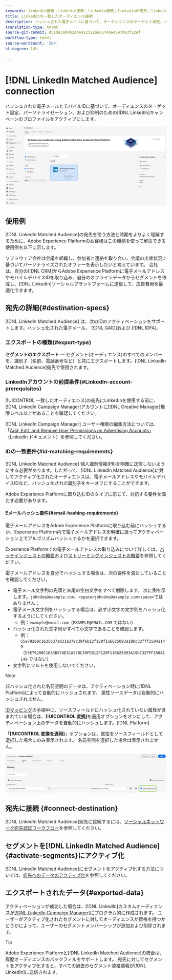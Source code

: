 ```yaml
---
keywords: linkedin接続；linkedin接続；linkedin接続；linkedinの宛先；linkedin;
title: LinkedInの一致したオーディエンス接続
description: ハッシュされた電子メールに基づいて、オーディエンスのターゲット設定、パーソナライゼーション、および抑制に使用するLinkedInキャンペーンのプロファイルをアクティブにします。
translation-type: tm+mt
source-git-commit: d51de1ab4b2d4e91232166657466e597093f22ef
workflow-type: tm+mt
source-wordcount: '564'
ht-degree: 14%

---
```



# [!DNL LinkedIn Matched Audience] connection

ハッシュされた電子メールとモバイルIDに基づいて、オーディエンスのターゲット設定、パーソナライゼーション、および抑制のための[!DNL LinkedIn]キャンペーンのプロファイルをアクティブにします。

![Adobe Experience PlatformUIのLinkedInリンク先](../../assets/catalog/social/linkedin/catalog.png)

## 使用例

[!DNL LinkedIn Matched Audience]の宛先を使う方法と時期をよりよく理解するために、Adobe Experience Platformのお客様はこの機能を使って解決できる使用例を以下に示します。

ソフトウェア会社は会議を組織し、参加者と連絡を取り合い、会議の出席状況に基づいてパーソナライズされたオファーを表示したいと考えています。 会社は、自分の[!DNL CRM]からAdobe Experience Platformに電子メールアドレスやモバイルデバイスIDを取り込み、自分のオフラインデータからセグメントを作成し、[!DNL LinkedIn]ソーシャルプラットフォームに送信して、広告費用を最適化できます。

## 宛先の詳細{#destination-specs}

[!DNL LinkedIn Matched Audience] は、次のIDのアクティベーションをサポートします。ハッシュ化された電子メール、 [!DNL GAID]および [!DNL IDFA]。

### エクスポートの種類{#export-type}

**セグメントのエクスポート**  — セグメント(オーディエンス)のすべてのメンバーを、識別子（名前、電話番号など）と共にエクスポートします。[!DNL LinkedIn Matched Audience]宛先で使用されます。

### LinkedInアカウントの前提条件{#LinkedIn-account-prerequisites}

[!UICONTROL 一致したオーディエンス]の宛先にLinkedInを使用する前に、[!DNL LinkedIn Campaign Manager]アカウントに[!DNL Creative Manager]権限レベル以上があることを確認してください。

[!DNL LinkedIn Campaign Manager] ユーザー権限の編集方法については、「[Add, Edit, and Remove User Permissions on Advertising Accounts](https://www.linkedin.com/help/lms/answer/5753)」（LinkedIn ドキュメント）を参照してください。

### IDの一致要件{#id-matching-requirements}

[!DNL LinkedIn Matched Audience] 個人識別情報(PII)を明確に送信しないようにする必要があります。したがって、[!DNL LinkedIn Matched Audience]に対してアクティブ化されたオーディエンスは、電子メールアドレスやモバイルデバイスIDなど、*ハッシュ化された*&#x200B;識別子をキーオフにすることができます。

Adobe Experience Platformに取り込むIDのタイプに応じて、対応する要件を満たす必要があります。

#### Eメールハッシュ要件{#email-hashing-requirements}

電子メールアドレスをAdobe Experience Platformに取り込む前にハッシュするか、Experience Platform内で電子メールアドレスを明確に扱ってアクティベーション上でアルゴリズムハッシュするかを選択できます。

Experience Platformでの電子メールアドレスの取り込みについて詳しくは、[バッチインジェストの概要](/help/ingestion/batch-ingestion/overview.md)および[ストリーミングインジェストの概要](/help/ingestion/streaming-ingestion/overview.md)を参照してください。

電子メールアドレスを自分でハッシュする場合は、次の要件を満たしていることを確認してください。

- 電子メール文字列の先頭と末尾の空白文字をすべて削除します。 次に例を示します。`johndoe@example.com`、`<space>johndoe@example.com<space>`ではありません；
- 電子メール文字列をハッシュする場合は、必ず小文字の文字列をハッシュ化するようにしてください。
   - 例：`example@email.com`（`EXAMPLE@EMAIL.COM` ではない）
- ハッシュ化された文字列がすべて小文字であることを確認します。
   - 例：`55e79200c1635b37ad31a378c39feb12f120f116625093a19bc32fff15041149`（`55E79200C1635B37AD31A378C39FEB12F120F116625093A19bC32FFF15041149` ではない）
- 文字列にソルトを使用しないでください。

>[!NOTE]
>
>非ハッシュ化された名前空間のデータは、アクティベーション時に[!DNL Platform]によって自動的にハッシュされます。
> 属性ソースデータは自動的にハッシュされません。
> 
> [IDマッピング](../../ui/activate-destinations.md#identity-mapping)の手順中に、ソースフィールドにハッシュ化されていない属性が含まれている場合は、**[!UICONTROL 変換]**&#x200B;を適用オプションをオンにして、アクティベーション上のデータを自動的にハッシュします。[!DNL Platform]
> 
> 「**[!UICONTROL 変換を適用]**」オプションは、属性をソースフィールドとして選択した場合にのみ表示されます。 名前空間を選択した場合は表示されません。

![IDマッピング変換](../../assets/ui/activate-destinations/identity-mapping-transformation.png)

## 宛先に接続 {#connect-destination}

[!DNL LinkedIn Matched Audience]宛先に接続するには、[ソーシャルネットワーク宛先認証ワークフロー](./workflow.md)を参照してください。

## セグメントを[!DNL LinkedIn Matched Audience] {#activate-segments}にアクティブ化

[!DNL LinkedIn Matched Audience]にセグメントをアクティブ化する方法については、[宛先へのデータのアクティブ化](../../ui/activate-destinations.md)を参照してください。

## エクスポートされたデータ{#exported-data}

アクティベーションが成功した場合は、[!DNL LinkedIn]カスタムオーディエンスが[[!DNL LinkedIn Campaign Manager]](https://www.linkedin.com/campaignmanager/login)にプログラム的に作成されます。 ユーザーがアクティブ化されたセグメントに対してオーディエンスが資格を持つかどうかによって、ユーザーのセグメントメンバーシップが追加および削除されます。

>[!TIP]
>
>Adobe Experience Platformと[!DNL LinkedIn Matched Audience]の統合は、履歴オーディエンスのバックフィルをサポートします。 宛先に対してセグメントをアクティブ化すると、すべての過去のセグメント資格情報が[!DNL LinkedIn]に送信されます。